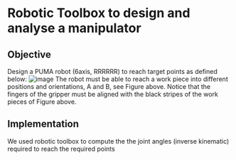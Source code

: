 # Robotic Toolbox to design and analyse a manipulator

## Objective
Design a PUMA robot (6axis, RRRRRR) to reach target points as defined below:
![image](https://user-images.githubusercontent.com/25124540/29734205-938d9532-89f9-11e7-96a1-6764e6adfa0c.png)
The robot must be able to reach a work piece into different positions and orientations, A and B, see Figure above. Notice that the fingers of the gripper must be aligned with the black stripes of the work pieces of Figure above. 

## Implementation
We used robotic toolbox to compute the the joint angles (inverse kinematic) required to reach the required points
